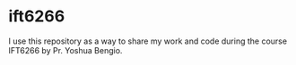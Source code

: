 # ift6266

I use this repository as a way to share my work and code during the course IFT6266 by Pr. Yoshua Bengio.

